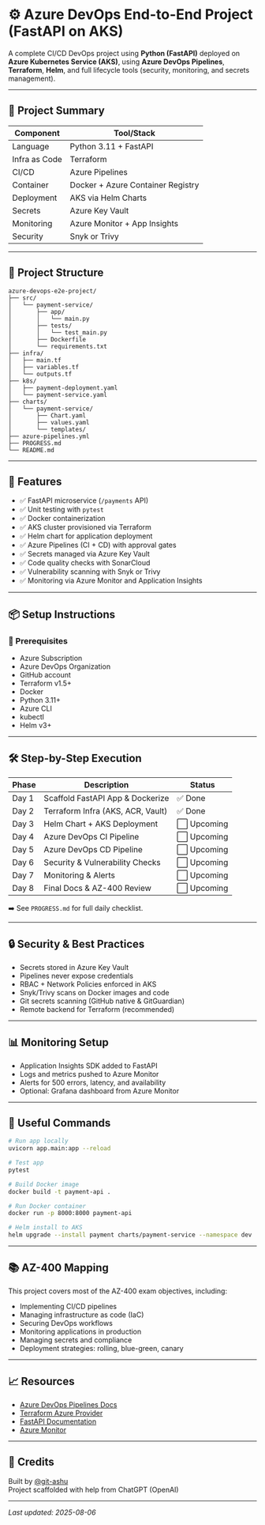 # ⚙️ Azure DevOps End-to-End Project (FastAPI on AKS)

A complete CI/CD DevOps project using **Python (FastAPI)** deployed on **Azure Kubernetes Service (AKS)**, using **Azure DevOps Pipelines**, **Terraform**, **Helm**, and full lifecycle tools (security, monitoring, and secrets management).

---

## 🚀 Project Summary

| Component     | Tool/Stack                         |
|---------------|------------------------------------|
| Language      | Python 3.11 + FastAPI              |
| Infra as Code | Terraform                          |
| CI/CD         | Azure Pipelines                    |
| Container     | Docker + Azure Container Registry  |
| Deployment    | AKS via Helm Charts                |
| Secrets       | Azure Key Vault                    |
| Monitoring    | Azure Monitor + App Insights       |
| Security      | Snyk or Trivy                      |

---

## 📂 Project Structure

```text
azure-devops-e2e-project/
├── src/
│   └── payment-service/
│       ├── app/
│       │   └── main.py
│       ├── tests/
│       │   └── test_main.py
│       ├── Dockerfile
│       └── requirements.txt
├── infra/
│   ├── main.tf
│   ├── variables.tf
│   └── outputs.tf
├── k8s/
│   ├── payment-deployment.yaml
│   └── payment-service.yaml
├── charts/
│   └── payment-service/
│       ├── Chart.yaml
│       ├── values.yaml
│       └── templates/
├── azure-pipelines.yml
├── PROGRESS.md
└── README.md
```

---

## 🎯 Features

- ✅ FastAPI microservice (`/payments` API)
- ✅ Unit testing with `pytest`
- ✅ Docker containerization
- ✅ AKS cluster provisioned via Terraform
- ✅ Helm chart for application deployment
- ✅ Azure Pipelines (CI + CD) with approval gates
- ✅ Secrets managed via Azure Key Vault
- ✅ Code quality checks with SonarCloud
- ✅ Vulnerability scanning with Snyk or Trivy
- ✅ Monitoring via Azure Monitor and Application Insights

---

## 📦 Setup Instructions

### 🔧 Prerequisites

- Azure Subscription
- Azure DevOps Organization
- GitHub account
- Terraform v1.5+
- Docker
- Python 3.11+
- Azure CLI
- kubectl
- Helm v3+

---

## 🛠️ Step-by-Step Execution

| Phase | Description                       | Status     |
|-------|-----------------------------------|------------|
| Day 1 | Scaffold FastAPI App & Dockerize  | ✅ Done     |
| Day 2 | Terraform Infra (AKS, ACR, Vault) | ✅ Done     |
| Day 3 | Helm Chart + AKS Deployment       | ⬜ Upcoming |
| Day 4 | Azure DevOps CI Pipeline          | ⬜ Upcoming |
| Day 5 | Azure DevOps CD Pipeline          | ⬜ Upcoming |
| Day 6 | Security & Vulnerability Checks   | ⬜ Upcoming |
| Day 7 | Monitoring & Alerts               | ⬜ Upcoming |
| Day 8 | Final Docs & AZ-400 Review        | ⬜ Upcoming |

➡️ See `PROGRESS.md` for full daily checklist.

---

## 🔒 Security & Best Practices

- Secrets stored in Azure Key Vault
- Pipelines never expose credentials
- RBAC + Network Policies enforced in AKS
- Snyk/Trivy scans on Docker images and code
- Git secrets scanning (GitHub native & GitGuardian)
- Remote backend for Terraform (recommended)

---

## 📊 Monitoring Setup

- Application Insights SDK added to FastAPI
- Logs and metrics pushed to Azure Monitor
- Alerts for 500 errors, latency, and availability
- Optional: Grafana dashboard from Azure Monitor

---

## 📘 Useful Commands

```bash
# Run app locally
uvicorn app.main:app --reload

# Test app
pytest

# Build Docker image
docker build -t payment-api .

# Run Docker container
docker run -p 8000:8000 payment-api

# Helm install to AKS
helm upgrade --install payment charts/payment-service --namespace dev
```

---

## 📚 AZ-400 Mapping

This project covers most of the AZ-400 exam objectives, including:

- Implementing CI/CD pipelines  
- Managing infrastructure as code (IaC)  
- Securing DevOps workflows  
- Monitoring applications in production  
- Managing secrets and compliance  
- Deployment strategies: rolling, blue-green, canary  

---

## 📈 Resources

- [Azure DevOps Pipelines Docs](https://learn.microsoft.com/en-us/azure/devops/pipelines/)
- [Terraform Azure Provider](https://registry.terraform.io/providers/hashicorp/azurerm/latest/docs)
- [FastAPI Documentation](https://fastapi.tiangolo.com/)
- [Azure Monitor](https://learn.microsoft.com/en-us/azure/azure-monitor/)

---

## 🧠 Credits

Built by [@git-ashu](https://github.com/git-ashu)  
Project scaffolded with help from ChatGPT (OpenAI)

---

_Last updated: 2025-08-06_
 
